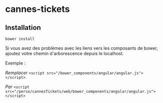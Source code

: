 # cannes-tickets

## Installation

`bower install`

Si vous avez des problèmes avec les liens vers les composants de bower, ajoutez votre chemin d'arborescence depuis le localhost.

Exemple :

*Remplacer*
`<script src="/bower_components/angular/angular.js"></script>`

*Par*
`<script src="/perso/cannesTickets/web/bower_components/angular/angular.js"></script>`